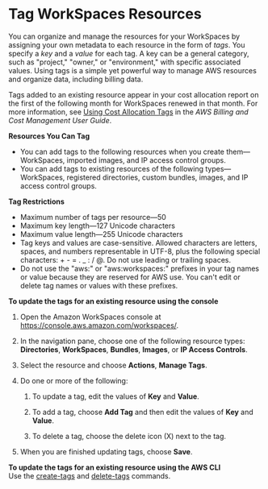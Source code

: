 # Tag WorkSpaces Resources<a name="tag-workspaces-resources"></a>

You can organize and manage the resources for your WorkSpaces by assigning your own metadata to each resource in the form of *tags*\. You specify a *key* and a *value* for each tag\. A key can be a general category, such as "project," "owner," or "environment," with specific associated values\. Using tags is a simple yet powerful way to manage AWS resources and organize data, including billing data\.

Tags added to an existing resource appear in your cost allocation report on the first of the following month for WorkSpaces renewed in that month\. For more information, see [Using Cost Allocation Tags](https://docs.aws.amazon.com/awsaccountbilling/latest/aboutv2/cost-alloc-tags.html) in the *AWS Billing and Cost Management User Guide*\.

**Resources You Can Tag**
+ You can add tags to the following resources when you create them—WorkSpaces, imported images, and IP access control groups\.
+ You can add tags to existing resources of the following types—WorkSpaces, registered directories, custom bundles, images, and IP access control groups\.

**Tag Restrictions**
+ Maximum number of tags per resource—50
+ Maximum key length—127 Unicode characters
+ Maximum value length—255 Unicode characters
+ Tag keys and values are case\-sensitive\. Allowed characters are letters, spaces, and numbers representable in UTF\-8, plus the following special characters: \+ \- = \. \_ : / @\. Do not use leading or trailing spaces\.
+ Do not use the "aws:" or "aws:workspaces:" prefixes in your tag names or value because they are reserved for AWS use\. You can't edit or delete tag names or values with these prefixes\.

**To update the tags for an existing resource using the console**

1. Open the Amazon WorkSpaces console at [https://console\.aws\.amazon\.com/workspaces/](https://console.aws.amazon.com/workspaces/)\.

1. In the navigation pane, choose one of the following resource types: **Directories**, **WorkSpaces**, **Bundles**, **Images**, or **IP Access Controls**\.

1. Select the resource and choose **Actions**, **Manage Tags**\.

1. Do one or more of the following:

   1. To update a tag, edit the values of **Key** and **Value**\.

   1. To add a tag, choose **Add Tag** and then edit the values of **Key** and **Value**\.

   1. To delete a tag, choose the delete icon \(X\) next to the tag\.

1. When you are finished updating tags, choose **Save**\.

**To update the tags for an existing resource using the AWS CLI**  
Use the [create\-tags](https://docs.aws.amazon.com/cli/latest/reference/workspaces/create-tags.html) and [delete\-tags](https://docs.aws.amazon.com/cli/latest/reference/workspaces/delete-tags.html) commands\.